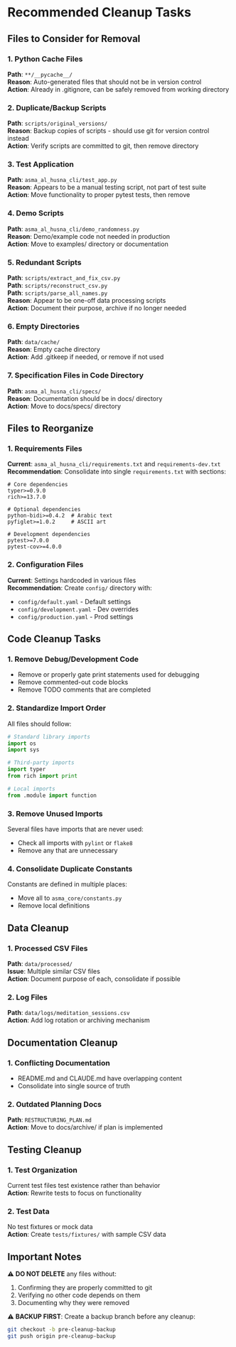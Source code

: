 # Recommended Cleanup Tasks

## Files to Consider for Removal

### 1. Python Cache Files
**Path**: `**/__pycache__/`  
**Reason**: Auto-generated files that should not be in version control  
**Action**: Already in .gitignore, can be safely removed from working directory

### 2. Duplicate/Backup Scripts
**Path**: `scripts/original_versions/`  
**Reason**: Backup copies of scripts - should use git for version control instead  
**Action**: Verify scripts are committed to git, then remove directory

### 3. Test Application
**Path**: `asma_al_husna_cli/test_app.py`  
**Reason**: Appears to be a manual testing script, not part of test suite  
**Action**: Move functionality to proper pytest tests, then remove

### 4. Demo Scripts
**Path**: `asma_al_husna_cli/demo_randomness.py`  
**Reason**: Demo/example code not needed in production  
**Action**: Move to examples/ directory or documentation

### 5. Redundant Scripts
**Path**: `scripts/extract_and_fix_csv.py`  
**Path**: `scripts/reconstruct_csv.py`  
**Path**: `scripts/parse_all_names.py`  
**Reason**: Appear to be one-off data processing scripts  
**Action**: Document their purpose, archive if no longer needed

### 6. Empty Directories
**Path**: `data/cache/`  
**Reason**: Empty cache directory  
**Action**: Add .gitkeep if needed, or remove if not used

### 7. Specification Files in Code Directory
**Path**: `asma_al_husna_cli/specs/`  
**Reason**: Documentation should be in docs/ directory  
**Action**: Move to docs/specs/ directory

## Files to Reorganize

### 1. Requirements Files
**Current**: `asma_al_husna_cli/requirements.txt` and `requirements-dev.txt`  
**Recommendation**: Consolidate into single `requirements.txt` with sections:
```
# Core dependencies
typer>=0.9.0
rich>=13.7.0

# Optional dependencies
python-bidi>=0.4.2  # Arabic text
pyfiglet>=1.0.2     # ASCII art

# Development dependencies
pytest>=7.0.0
pytest-cov>=4.0.0
```

### 2. Configuration Files
**Current**: Settings hardcoded in various files  
**Recommendation**: Create `config/` directory with:
- `config/default.yaml` - Default settings
- `config/development.yaml` - Dev overrides
- `config/production.yaml` - Prod settings

## Code Cleanup Tasks

### 1. Remove Debug/Development Code
- Remove or properly gate print statements used for debugging
- Remove commented-out code blocks
- Remove TODO comments that are completed

### 2. Standardize Import Order
All files should follow:
```python
# Standard library imports
import os
import sys

# Third-party imports
import typer
from rich import print

# Local imports
from .module import function
```

### 3. Remove Unused Imports
Several files have imports that are never used:
- Check all imports with `pylint` or `flake8`
- Remove any that are unnecessary

### 4. Consolidate Duplicate Constants
Constants are defined in multiple places:
- Move all to `asma_core/constants.py`
- Remove local definitions

## Data Cleanup

### 1. Processed CSV Files
**Path**: `data/processed/`  
**Issue**: Multiple similar CSV files  
**Action**: Document purpose of each, consolidate if possible

### 2. Log Files
**Path**: `data/logs/meditation_sessions.csv`  
**Action**: Add log rotation or archiving mechanism

## Documentation Cleanup

### 1. Conflicting Documentation
- README.md and CLAUDE.md have overlapping content
- Consolidate into single source of truth

### 2. Outdated Planning Docs
**Path**: `RESTRUCTURING_PLAN.md`  
**Action**: Move to docs/archive/ if plan is implemented

## Testing Cleanup

### 1. Test Organization
Current test files test existence rather than behavior  
**Action**: Rewrite tests to focus on functionality

### 2. Test Data
No test fixtures or mock data  
**Action**: Create `tests/fixtures/` with sample CSV data

## Important Notes

⚠️ **DO NOT DELETE** any files without:
1. Confirming they are properly committed to git
2. Verifying no other code depends on them
3. Documenting why they were removed

⚠️ **BACKUP FIRST**: Create a backup branch before any cleanup:
```bash
git checkout -b pre-cleanup-backup
git push origin pre-cleanup-backup
```